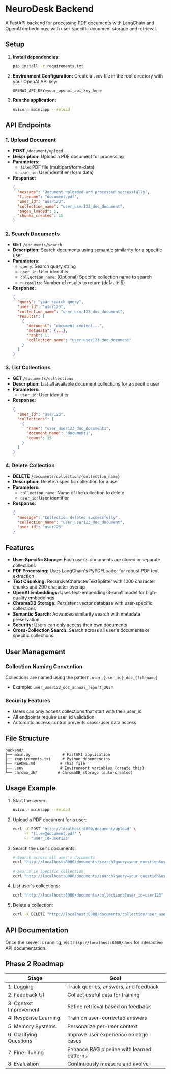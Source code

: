 # NeuroDesk Backend

A FastAPI backend for processing PDF documents with LangChain and OpenAI embeddings, with user-specific document storage and retrieval.

## Setup

1. **Install dependencies:**
   ```bash
   pip install -r requirements.txt
   ```

2. **Environment Configuration:**
   Create a `.env` file in the root directory with your OpenAI API key:
   ```
   OPENAI_API_KEY=your_openai_api_key_here
   ```

3. **Run the application:**
   ```bash
   uvicorn main:app --reload
   ```

## API Endpoints

### 1. Upload Document
- **POST** `/document/upload`
- **Description:** Upload a PDF document for processing
- **Parameters:** 
  - `file`: PDF file (multipart/form-data)
  - `user_id`: User identifier (form data)
- **Response:**
  ```json
  {
    "message": "Document uploaded and processed successfully",
    "filename": "document.pdf",
    "user_id": "user123",
    "collection_name": "user_user123_doc_document",
    "pages_loaded": 5,
    "chunks_created": 15
  }
  ```

### 2. Search Documents
- **GET** `/documents/search`
- **Description:** Search documents using semantic similarity for a specific user
- **Parameters:**
  - `query`: Search query string
  - `user_id`: User identifier
  - `collection_name`: (Optional) Specific collection name to search
  - `n_results`: Number of results to return (default: 5)
- **Response:**
  ```json
  {
    "query": "your search query",
    "user_id": "user123",
    "collection_name": "user_user123_doc_document",
    "results": [
      {
        "document": "document content...",
        "metadata": {...},
        "rank": 1,
        "collection_name": "user_user123_doc_document"
      }
    ]
  }
  ```

### 3. List Collections
- **GET** `/documents/collections`
- **Description:** List all available document collections for a specific user
- **Parameters:**
  - `user_id`: User identifier
- **Response:**
  ```json
  {
    "user_id": "user123",
    "collections": [
      {
        "name": "user_user123_doc_document1",
        "document_name": "document1",
        "count": 15
      }
    ]
  }
  ```

### 4. Delete Collection
- **DELETE** `/documents/collection/{collection_name}`
- **Description:** Delete a specific collection for a user
- **Parameters:**
  - `collection_name`: Name of the collection to delete
  - `user_id`: User identifier
- **Response:**
  ```json
  {
    "message": "Collection deleted successfully",
    "collection_name": "user_user123_doc_document",
    "user_id": "user123"
  }
  ```

## Features

- **User-Specific Storage:** Each user's documents are stored in separate collections
- **PDF Processing:** Uses LangChain's PyPDFLoader for robust PDF text extraction
- **Text Chunking:** RecursiveCharacterTextSplitter with 1000 character chunks and 200 character overlap
- **OpenAI Embeddings:** Uses text-embedding-3-small model for high-quality embeddings
- **ChromaDB Storage:** Persistent vector database with user-specific collections
- **Semantic Search:** Advanced similarity search with metadata preservation
- **Security:** Users can only access their own documents
- **Cross-Collection Search:** Search across all user's documents or specific collections

## User Management

### Collection Naming Convention
Collections are named using the pattern: `user_{user_id}_doc_{filename}`
- Example: `user_user123_doc_annual_report_2024`

### Security Features
- Users can only access collections that start with their user_id
- All endpoints require user_id validation
- Automatic access control prevents cross-user data access

## File Structure

```
backend/
├── main.py              # FastAPI application
├── requirements.txt     # Python dependencies
├── README.md           # This file
├── .env                # Environment variables (create this)
└── chroma_db/         # ChromaDB storage (auto-created)
```

## Usage Example

1. Start the server:
   ```bash
   uvicorn main:app --reload
   ```

2. Upload a PDF document for a user:
   ```bash
   curl -X POST "http://localhost:8000/document/upload" \
        -F "file=@document.pdf" \
        -F "user_id=user123"
   ```

3. Search the user's documents:
   ```bash
   # Search across all user's documents
   curl "http://localhost:8000/documents/search?query=your question&user_id=user123"
   
   # Search in specific collection
   curl "http://localhost:8000/documents/search?query=your question&user_id=user123&collection_name=user_user123_doc_document"
   ```

4. List user's collections:
   ```bash
   curl "http://localhost:8000/documents/collections?user_id=user123"
   ```

5. Delete a collection:
   ```bash
   curl -X DELETE "http://localhost:8000/documents/collection/user_user123_doc_document?user_id=user123"
   ```

## API Documentation

Once the server is running, visit `http://localhost:8000/docs` for interactive API documentation. 

## Phase 2 Roadmap
| Stage                   | Goal                                       |
| ----------------------- | ------------------------------------------ |
| 1. Logging              | Track queries, answers, and feedback       |
| 2. Feedback UI          | Collect useful data for training           |
| 3. Context Improvement  | Refine retrieval based on feedback         |
| 4. Response Learning    | Train on user-corrected answers            |
| 5. Memory Systems       | Personalize per-user context               |
| 6. Clarifying Questions | Improve user experience on edge cases      |
| 7. Fine-Tuning          | Enhance RAG pipeline with learned patterns |
| 8. Evaluation           | Continuously measure and evolve            |
